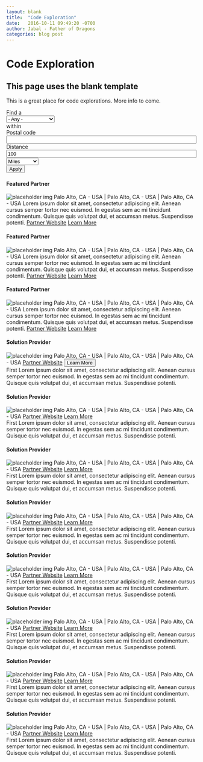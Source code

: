 ```yaml
---
layout: blank
title:  "Code Exploration"
date:   2016-10-11 09:49:20 -0700
author: Jabal - Father of Dragons
categories: blog post
---
```


<hgroup>
  <h1>Code Exploration</h1>
  <h2>This page uses the blank template</h2>
</hgroup>

<section class="blank-page-test">
  <p>This is a great place for code explorations. More info to come.</p>
</section>


<section class="wrap filter-wrap">
 <div class="container filter">
 <div class="row">
  <div class="col-xs-12">
   <form action="/partnerss" method="get" id="views-exposed-form-list-of-partners-page" accept-charset="UTF-8" class="jquery-once-2-processed">
 <div>
  <div class="views-exposed-form">
   <div class="views-exposed-widgets clearfix">
    <div id="edit-field-partner-type-value-wrapper" class="views-exposed-widget views-widget-filter-field_partner_type__value">
     <label for="edit-field-partner-type-value">Find a</label>
     <div class="views-widget">
      <div class="form-item form-type-select form-item-field-partner-type--value">
       <select id="edit-field-partner-type-value" name="field_partner_type__value" class="form-select">
       <option value="All">- Any -</option
       <option value="Solution Provider" selected="selected">Solution Provider</option>
       <option value="Software Partner">Software Partner</option>
       <option value="System Integrator">System Integrator</option>
      </select>
      </div>
     </div>
    </div>
    <div id="edit-distance-wrapper" class="views-exposed-widget views-widget-filter-distance">
     <label for="edit-distance">within</label>
     <div class="views-widget">
      <div class="form-item form-type-textfield form-item-distance-postal-code">
       <label for="edit-distance-postal-code">Postal code </label>
       <input type="text" id="edit-distance-postal-code" name="distance[postal_code]" value="" size="60" maxlength="16" class="form-text">
      </div>
      <div class="form-item form-type-textfield form-item-distance-search-distance">
       <label for="edit-distance-search-distance">Distance </label>
       <input type="text" id="edit-distance-search-distance" name="distance[search_distance]" value="100" size="60" maxlength="128" class="form-text">
      </div>
      <div class="form-item form-type-select form-item-distance-search-units">
       <select id="edit-distance-search-units" name="distance[search_units]" class="form-select">
        <option value="mile" selected="selected">Miles</option>
        <option value="km">Kilometers</option>
       </select>
      </div>
     </div>
    </div>
    <div class="views-exposed-widget views-submit-button">
     <input class="btn btn-primary form-submit" type="submit" id="edit-submit-list-of-partners" name="" value="Apply">
    </div>
   </div>
 </div>
 </div>
</form>  
  </div>
 </div>
</div>
</section>
<section id="featured-partners" class="container">
 <div class="row">
  <div class="col-xs-12 col-sm-4 partner featured">
   <div class="card">
    <h4>Featured Partner</h4>
    <img src="http://placehold.it/350x150" alt="placeholder img" />
    <span class="location-info">Palo Alto, CA - USA | Palo Alto, CA - USA | Palo Alto, CA - USA</span>
    <span class="mask">
     <span class="text-wrap">
      Lorem ipsum dolor sit amet, consectetur adipiscing elit. Aenean cursus semper tortor nec euismod. In egestas sem ac mi tincidunt condimentum. Quisque quis volutpat dui, et accumsan metus. Suspendisse potenti.
     </span>
     <span class="link-wrap">
      <a class="top-link" href="http://arxsis.com" target="_blank">Partner Website<i class="fa fa-external-link" aria-hidden="true"></i></a>
      <a class="bottom-link" href="#">Learn More<i class="fa fa-arrow-circle-right" aria-hidden="true"></i></a>
     </span>
    </span>
   </div>
  </div><!-- end .featured-partner-->
  <div class="col-xs-12 col-sm-4 partner featured">
   <div class="card">
    <h4>Featured Partner</h4>
    <img src="http://placehold.it/350x150" alt="placeholder img" />
    <span class="location-info">Palo Alto, CA - USA | Palo Alto, CA - USA | Palo Alto, CA - USA</span>
    <span class="mask">
     <span class="text-wrap">
      Lorem ipsum dolor sit amet, consectetur adipiscing elit. Aenean cursus semper tortor nec euismod. In egestas sem ac mi tincidunt condimentum. Quisque quis volutpat dui, et accumsan metus. Suspendisse potenti.
     </span>
     <span class="link-wrap">
      <a class="top-link" href="http://arxsis.com" target="_blank">Partner Website<i class="fa fa-external-link" aria-hidden="true"></i></a>
      <a class="bottom-link" href="#">Learn More<i class="fa fa-arrow-circle-right" aria-hidden="true"></i></a>
     </span>
    </span>
   </div>
  </div><!-- end .featured-partner-->
  <div class="col-xs-12 col-sm-4 partner featured">
   <div class="card">
    <h4>Featured Partner</h4>
    <img src="http://placehold.it/350x150" alt="placeholder img" />
    <span class="location-info">Palo Alto, CA - USA | Palo Alto, CA - USA | Palo Alto, CA - USA</span>
    <span class="mask">
     <span class="text-wrap">
      Lorem ipsum dolor sit amet, consectetur adipiscing elit. Aenean cursus semper tortor nec euismod. In egestas sem ac mi tincidunt condimentum. Quisque quis volutpat dui, et accumsan metus. Suspendisse potenti.
     </span>
     <span class="link-wrap">
      <a class="top-link" href="http://arxsis.com" target="_blank">Partner Website<i class="fa fa-external-link" aria-hidden="true"></i></a>
      <a class="bottom-link" href="#">Learn More<i class="fa fa-arrow-circle-right" aria-hidden="true"></i></a>
     </span>
    </span>
   </div>
  </div><!-- end .featured-partner-->
 </div> 
</section>
<section id="partners" class="container">
 <div class="row">
  <div class="col-xs-12 col-sm-3 partner">
   <div class="card">
    <h4>Solution Provider</h4>
    <img src="http://placehold.it/350x150" alt="placeholder img" />
    <span class="location-info">Palo Alto, CA - USA | Palo Alto, CA - USA | Palo Alto, CA - USA</span>
    <span class="mask">
     <span class="link-wrap">
      <a class="link top-link" href="http://arxsis.com" target="_blank">Partner Website<i class="fa fa-external-link" aria-hidden="true"></i></a>
      <button class="link bottom-link learn-more-link">Learn More<i class="fa fa-arrow-circle-right" aria-hidden="true"></i></button>
     </span>
    </span>
    <div class="text-wrap">
      First Lorem ipsum dolor sit amet, consectetur adipiscing elit. Aenean cursus semper tortor nec euismod. In egestas sem ac mi tincidunt condimentum. Quisque quis volutpat dui, et accumsan metus. Suspendisse potenti. <i class="fa fa-times" aria-hidden="true"></i>
     </div>
   </div>
  </div><!-- end .partner-->
  <div class="col-xs-12 col-sm-3 partner">
   <div class="card">
    <h4>Solution Provider</h4>
    <img src="http://placehold.it/350x150" alt="placeholder img" />
    <span class="location-info">Palo Alto, CA - USA | Palo Alto, CA - USA | Palo Alto, CA - USA</span>
    <span class="mask">
     <span class="link-wrap">
      <a class="link top-link" href="http://arxsis.com" target="_blank">Partner Website<i class="fa fa-external-link" aria-hidden="true"></i></a>
      <a class="link bottom-link learn-more-link" href="#">Learn More<i class="fa fa-arrow-circle-right" aria-hidden="true"></i></a>
     </span>
    </span>
    <div class="text-wrap">
      First Lorem ipsum dolor sit amet, consectetur adipiscing elit. Aenean cursus semper tortor nec euismod. In egestas sem ac mi tincidunt condimentum. Quisque quis volutpat dui, et accumsan metus. Suspendisse potenti. <i class="fa fa-times" aria-hidden="true"></i>
     </div>
   </div>
  </div><!-- end .partner-->
  <div class="col-xs-12 col-sm-3 partner">
   <div class="card">
    <h4>Solution Provider</h4>
    <img src="http://placehold.it/350x150" alt="placeholder img" />
    <span class="location-info">Palo Alto, CA - USA | Palo Alto, CA - USA | Palo Alto, CA - USA</span>
    <span class="mask">
     <span class="link-wrap">
      <a class="link top-link" href="http://arxsis.com" target="_blank">Partner Website<i class="fa fa-external-link" aria-hidden="true"></i></a>
      <a class="link bottom-link learn-more-link" href="#">Learn More<i class="fa fa-arrow-circle-right" aria-hidden="true"></i></a>
     </span>
    </span>
    <div class="text-wrap">
      First Lorem ipsum dolor sit amet, consectetur adipiscing elit. Aenean cursus semper tortor nec euismod. In egestas sem ac mi tincidunt condimentum. Quisque quis volutpat dui, et accumsan metus. Suspendisse potenti. <i class="fa fa-times" aria-hidden="true"></i>
     </div>
   </div>
  </div><!-- end .partner-->
  <div class="col-xs-12 col-sm-3 partner">
   <div class="card">
    <h4>Solution Provider</h4>
    <img src="http://placehold.it/350x150" alt="placeholder img" />
    <span class="location-info">Palo Alto, CA - USA | Palo Alto, CA - USA | Palo Alto, CA - USA</span>
    <span class="mask">
     <span class="link-wrap">
      <a class="link top-link" href="http://arxsis.com" target="_blank">Partner Website<i class="fa fa-external-link" aria-hidden="true"></i></a>
      <a class="link bottom-link learn-more-link" href="#">Learn More<i class="fa fa-arrow-circle-right" aria-hidden="true"></i></a>
     </span>
    </span>
    <div class="text-wrap">
      First Lorem ipsum dolor sit amet, consectetur adipiscing elit. Aenean cursus semper tortor nec euismod. In egestas sem ac mi tincidunt condimentum. Quisque quis volutpat dui, et accumsan metus. Suspendisse potenti. <i class="fa fa-times" aria-hidden="true"></i>
     </div>
   </div>
  </div><!-- end .partner-->
 </div><!-- end .row-->
 <div class="row">
  <div class="col-xs-12 col-sm-3 partner">
   <div class="card">
    <h4>Solution Provider</h4>
    <img src="http://placehold.it/350x150" alt="placeholder img" />
    <span class="location-info">Palo Alto, CA - USA | Palo Alto, CA - USA | Palo Alto, CA - USA</span>
    <span class="mask">
     <span class="link-wrap">
      <a class="link top-link" href="http://arxsis.com" target="_blank">Partner Website<i class="fa fa-external-link" aria-hidden="true"></i></a>
      <a class="link bottom-link learn-more-link" href="#">Learn More<i class="fa fa-arrow-circle-right" aria-hidden="true"></i></a>
     </span>
    </span>
    <div class="text-wrap">
      First Lorem ipsum dolor sit amet, consectetur adipiscing elit. Aenean cursus semper tortor nec euismod. In egestas sem ac mi tincidunt condimentum. Quisque quis volutpat dui, et accumsan metus. Suspendisse potenti. <i class="fa fa-times" aria-hidden="true"></i>
     </div>
   </div>
  </div><!-- end .partner-->
  <div class="col-xs-12 col-sm-3 partner">
   <div class="card">
    <h4>Solution Provider</h4>
    <img src="http://placehold.it/350x150" alt="placeholder img" />
    <span class="location-info">Palo Alto, CA - USA | Palo Alto, CA - USA | Palo Alto, CA - USA</span>
    <span class="mask">
     <span class="link-wrap">
      <a class="link top-link" href="http://arxsis.com" target="_blank">Partner Website<i class="fa fa-external-link" aria-hidden="true"></i></a>
      <a class="link bottom-link learn-more-link" href="#">Learn More<i class="fa fa-arrow-circle-right" aria-hidden="true"></i></a>
     </span>
    </span>
    <div class="text-wrap">
      First Lorem ipsum dolor sit amet, consectetur adipiscing elit. Aenean cursus semper tortor nec euismod. In egestas sem ac mi tincidunt condimentum. Quisque quis volutpat dui, et accumsan metus. Suspendisse potenti. <i class="fa fa-times" aria-hidden="true"></i>
     </div>
   </div>
  </div><!-- end .partner-->
  <div class="col-xs-12 col-sm-3 partner">
   <div class="card">
    <h4>Solution Provider</h4>
    <img src="http://placehold.it/350x150" alt="placeholder img" />
    <span class="location-info">Palo Alto, CA - USA | Palo Alto, CA - USA | Palo Alto, CA - USA</span>
    <span class="mask">
     <span class="link-wrap">
      <a class="link top-link" href="http://arxsis.com" target="_blank">Partner Website<i class="fa fa-external-link" aria-hidden="true"></i></a>
      <a class="link bottom-link learn-more-link" href="#">Learn More<i class="fa fa-arrow-circle-right" aria-hidden="true"></i></a>
     </span>
    </span>
    <div class="text-wrap">
      First Lorem ipsum dolor sit amet, consectetur adipiscing elit. Aenean cursus semper tortor nec euismod. In egestas sem ac mi tincidunt condimentum. Quisque quis volutpat dui, et accumsan metus. Suspendisse potenti. <i class="fa fa-times" aria-hidden="true"></i>
     </div>
   </div>
  </div><!-- end .partner-->
  <div class="col-xs-12 col-sm-3 partner">
   <div class="card">
    <h4>Solution Provider</h4>
    <img src="http://placehold.it/350x150" alt="placeholder img" />
    <span class="location-info">Palo Alto, CA - USA | Palo Alto, CA - USA | Palo Alto, CA - USA</span>
    <span class="mask">
     <span class="link-wrap">
      <a class="link top-link" href="http://arxsis.com" target="_blank">Partner Website<i class="fa fa-external-link" aria-hidden="true"></i></a>
      <a class="link bottom-link learn-more-link" href="#">Learn More<i class="fa fa-arrow-circle-right" aria-hidden="true"></i></a>
     </span>
    </span>
    <div class="text-wrap">
      First Lorem ipsum dolor sit amet, consectetur adipiscing elit. Aenean cursus semper tortor nec euismod. In egestas sem ac mi tincidunt condimentum. Quisque quis volutpat dui, et accumsan metus. Suspendisse potenti. <i class="fa fa-times" aria-hidden="true"></i>
     </div>
   </div>
  </div><!-- end .partner-->
 </div><!-- end .row-->
</section>    

<script src="https://code.jquery.com/jquery-3.1.0.min.js"   integrity="sha256-cCueBR6CsyA4/9szpPfrX3s49M9vUU5BgtiJj06wt/s="   crossorigin="anonymous"></script>

<script type="text/javascript">
  $(document).ready(function () {
    if($(".blank-page-test").length){
      console.log("Do Epic Shit");
    }




function responsive_resize(){
  var current_width = $(window).width();
  var test_width = 768;
  if (current_width > test_width){
    $('#partners').addClass("is-large").removeClass("is-small");
  }
  else if (current_width < test_width){
    $('#partners').addClass("is-small").removeClass("is-large");
  }
}

$(function() {
  responsive_resize();
});

// On user resize, run responsive_resize();
$(window).resize(function(){
     responsive_resize();
});





$('.learn-more-link').on('click', function(event){
 event.preventDefault();
 var textWrap = $(this).parents('.card').children('.text-wrap');
 var partnersSection = $(this).parents('#partners');
 var partnerCard = $(this).parents('.partner');
 var theRow = $(this).parents('.row');
 
 // if a text box is open, remove it
 // if ( $('.text-wrap.visible').length ) {
 //    $('.text-wrap.visible').remove();
 // }
 
 // conditional for mobile
 if ($('#partners').hasClass("is-small")){
  // event.preventDefault();
  $('.text-wrap').removeClass('visible');
  // textWrap.toggleClass('visible');
  textWrap.slideToggle();

  $('html, body').animate({ scrollTop: partnerCard.offset().top }, 300);
  
  console.log(partnerCard);
 }
 
 
 
 if ( partnersSection.hasClass( "is-large" ) ) {
  $('.text-wrap.visible').remove();
  textWrap.clone().insertAfter(theRow).addClass('visible');
  console.log(textWrap);
 } else{
  // textWrap.addClass('visible');
 }
 
});

$('.fa-times').on('click',function(){
 var textWrap = $(this).parents('.card').children('.text-wrap');
 var partnersSection = $(this).parents('#partners');
 if ( partnersSection.hasClass( "is-small" ) ) {
  textWrap.toggleClass('visible');
 }
});



// $(document).click(function(event) {
//   var close = $(event.target);
//   if ( close.hasClass('fa-times') ){
//    close.parents('.text-wrap').remove();
//   }
// });


    
  });//end ready
</script>